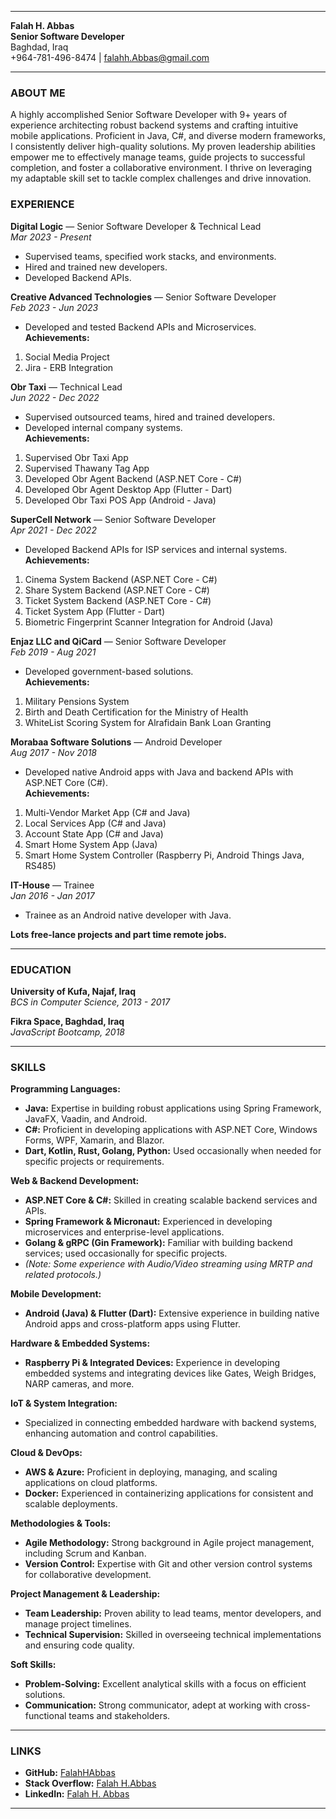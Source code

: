 
---

**Falah H. Abbas**  
**Senior Software Developer**  
Baghdad, Iraq  
+964-781-496-8474 | falahh.Abbas@gmail.com

---

### ABOUT ME

A highly accomplished Senior Software Developer with 9+ years of experience architecting robust backend systems and
crafting intuitive mobile applications. Proficient in Java, C#, and diverse modern frameworks, I consistently deliver
high-quality solutions. My proven leadership abilities empower me to effectively manage teams, guide projects to
successful completion, and foster a collaborative environment. I thrive on leveraging my adaptable skill set to tackle
complex challenges and drive innovation.

### EXPERIENCE

**Digital Logic** — Senior Software Developer & Technical Lead  
*Mar 2023 - Present*

- Supervised teams, specified work stacks, and environments.
- Hired and trained new developers.
- Developed Backend APIs.

**Creative Advanced Technologies** — Senior Software Developer  
*Feb 2023 - Jun 2023*

- Developed and tested Backend APIs and Microservices.  
  **Achievements:**

1. Social Media Project
2. Jira - ERB Integration

**Obr Taxi** — Technical Lead  
*Jun 2022 - Dec 2022*

- Supervised outsourced teams, hired and trained developers.
- Developed internal company systems.  
  **Achievements:**

1. Supervised Obr Taxi App
2. Supervised Thawany Tag App
3. Developed Obr Agent Backend (ASP.NET Core - C#)
4. Developed Obr Agent Desktop App (Flutter - Dart)
5. Developed Obr Taxi POS App (Android - Java)

**SuperCell Network** — Senior Software Developer  
*Apr 2021 - Dec 2022*

- Developed Backend APIs for ISP services and internal systems.  
  **Achievements:**

1. Cinema System Backend (ASP.NET Core - C#)
2. Share System Backend (ASP.NET Core - C#)
3. Ticket System Backend (ASP.NET Core - C#)
4. Ticket System App (Flutter - Dart)
5. Biometric Fingerprint Scanner Integration for Android (Java)

**Enjaz LLC and QiCard** — Senior Software Developer  
*Feb 2019 - Aug 2021*

- Developed government-based solutions.  
  **Achievements:**

1. Military Pensions System
2. Birth and Death Certification for the Ministry of Health
3. WhiteList Scoring System for Alrafidain Bank Loan Granting

**Morabaa Software Solutions** — Android Developer  
*Aug 2017 - Nov 2018*

- Developed native Android apps with Java and backend APIs with ASP.NET Core (C#).  
  **Achievements:**

1. Multi-Vendor Market App (C# and Java)
2. Local Services App (C# and Java)
3. Account State App (C# and Java)
4. Smart Home System App (Java)
5. Smart Home System Controller (Raspberry Pi, Android Things Java, RS485)

**IT-House** — Trainee  
*Jan 2016 - Jan 2017*

- Trainee as an Android native developer with Java.

**Lots free-lance projects and part time remote jobs.**


---

### EDUCATION

**University of Kufa, Najaf, Iraq**  
*BCS in Computer Science, 2013 - 2017*

**Fikra Space, Baghdad, Iraq**  
*JavaScript Bootcamp, 2018*

---

### SKILLS

**Programming Languages:**

- **Java:** Expertise in building robust applications using Spring Framework, JavaFX, Vaadin, and Android.
- **C#:** Proficient in developing applications with ASP.NET Core, Windows Forms, WPF, Xamarin, and Blazor.
- **Dart, Kotlin, Rust, Golang, Python:** Used occasionally when needed for specific projects or requirements.

**Web & Backend Development:**

- **ASP.NET Core & C#:** Skilled in creating scalable backend services and APIs.
- **Spring Framework & Micronaut:** Experienced in developing microservices and enterprise-level applications.
- **Golang & gRPC (Gin Framework):** Familiar with building backend services; used occasionally for specific projects.
- *(Note: Some experience with Audio/Video streaming using MRTP and related protocols.)*

**Mobile Development:**

- **Android (Java) & Flutter (Dart):** Extensive experience in building native Android apps and cross-platform apps
  using Flutter.

**Hardware & Embedded Systems:**

- **Raspberry Pi & Integrated Devices:** Experience in developing embedded systems and integrating devices like Gates,
  Weigh Bridges, NARP cameras, and more.

**IoT & System Integration:**

- Specialized in connecting embedded hardware with backend systems, enhancing automation and control capabilities.

**Cloud & DevOps:**

- **AWS & Azure:** Proficient in deploying, managing, and scaling applications on cloud platforms.
- **Docker:** Experienced in containerizing applications for consistent and scalable deployments.

**Methodologies & Tools:**

- **Agile Methodology:** Strong background in Agile project management, including Scrum and Kanban.
- **Version Control:** Expertise with Git and other version control systems for collaborative development.

**Project Management & Leadership:**

- **Team Leadership:** Proven ability to lead teams, mentor developers, and manage project timelines.
- **Technical Supervision:** Skilled in overseeing technical implementations and ensuring code quality.

**Soft Skills:**

- **Problem-Solving:** Excellent analytical skills with a focus on efficient solutions.
- **Communication:** Strong communicator, adept at working with cross-functional teams and stakeholders.

---

### LINKS

- **GitHub:** [FalahHAbbas](https://github.com/FalahHAbbas)
- **Stack Overflow:** [Falah H.Abbas](https://stackoverflow.com/users/6717707/falah-h-abbas)
- **LinkedIn:** [Falah H. Abbas](https://www.linkedin.com/in/falah-h-abbas-234375ab/)

---
